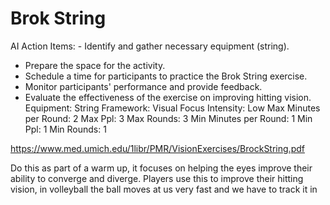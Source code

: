 # Brok String

AI Action Items: - Identify and gather necessary equipment (string).
- Prepare the space for the activity.
- Schedule a time for participants to practice the Brok String exercise.
- Monitor participants' performance and provide feedback.
- Evaluate the effectiveness of the exercise on improving hitting vision.
Equipment: String
Framework: Visual Focus
Intensity: Low
Max Minutes per Round: 2
Max Ppl: 3
Max Rounds: 3
Min Minutes per Round: 1
Min Ppl: 1
Min Rounds: 1

https://www.med.umich.edu/1libr/PMR/VisionExercises/BrockString.pdf

Do this as part of a warm up, it focuses on helping the eyes improve their ability to converge and diverge. Players use this to improve their hitting vision, in volleyball the ball moves at us very fast and we have to track it in